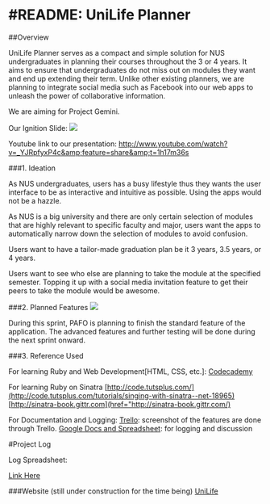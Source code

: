 #README: UniLife Planner
=======================


##Overview
 
UniLife Planner serves as a compact and simple solution for NUS undergraduates in planning their courses throughout the 3 or 4 years. It aims to ensure that undergraduates do not miss out on modules they want and end up extending their term. Unlike other existing planners, we are planning to integrate social media such as Facebook into our web apps to unleash the power of collaborative information.

We are aiming for Project Gemini.

Our Ignition Slide:
<img src="https://d1b10bmlvqabco.cloudfront.net/attach/hs94ucsxscm1dy/huw8obe9xk34p5/hvwhcp2pc6j5/Lift_Off_Slide.jpg">
 
Youtube link to our presentation: http://www.youtube.com/watch?v=_YJRpfyxP4c&amp;feature=share&amp;t=1h17m36s


###1. Ideation

As NUS undergraduates, users has a busy lifestyle thus they wants the user interface to be as interactive and intuitive as possible. Using the apps would not be a hazzle.

As NUS is a big university and there are only certain selection of modules that are highly relevant to specific faculty and major, users want the apps to automatically narrow down the selection of modules to avoid confusion.

Users want to have a tailor-made graduation plan be it 3 years, 3.5 years, or 4 years.
 
Users want to see who else are planning to take the module at the specified semester. Topping it up with a social media invitation feature to get their peers to take the module would be awesome.
 
###2. Planned Features
<img src="https://d1b10bmlvqabco.cloudfront.net/attach/hs94ucsxscm1dy/huw8obe9xk34p5/hvxkobthplpn/Features_in_Trello.jpg">

During this sprint, PAFO is planning to finish the standard feature of the application. The advanced features and further testing will be done during the next sprint onward.
 
###3. Reference Used

For learning Ruby and Web Development[HTML, CSS, etc.]:
[Codecademy](http://www.codecademy.com)

For learning Ruby on Sinatra
[http://code.tutsplus.com/](http://code.tutsplus.com/tutorials/singing-with-sinatra--net-18965)
[http://sinatra-book.gittr.com](href="http://sinatra-book.gittr.com/)

For Documentation and Logging:
[Trello](https://trello.com): screenshot of the features are done through Trello.
[Google Docs and Spreadsheet](http://drive.google.com): for logging and discussion


#Project Log


Log Spreadsheet:

[Link Here](https://docs.google.com/spreadsheets/d/1eoXP2_ltbw3ME3CGNZixHv81nk1rYm_KoKvM16MvoHE/edit?usp=sharing)


###Website (still under construction for the time being)
[UniLife](http://unilife.herokuapp.com)
